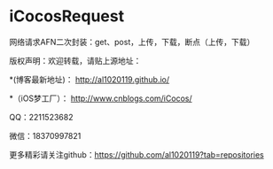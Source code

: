 # iCocosRequest
网络请求AFN二次封装：get、post，上传，下载，断点（上传，下载）





版权声明：欢迎转载，请贴上源地址：


*(博客最新地址)： http://al1020119.github.io/


*（iOS梦工厂）： http://www.cnblogs.com/iCocos/

QQ：2211523682

微信：18370997821


更多精彩请关注github：https://github.com/al1020119?tab=repositories
